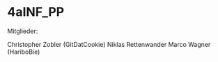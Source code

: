 # 4aINF_PP
Mitglieder: 

Christopher Zobler (GitDatCookie)
Niklas Rettenwander
Marco Wagner (HariboBie)
